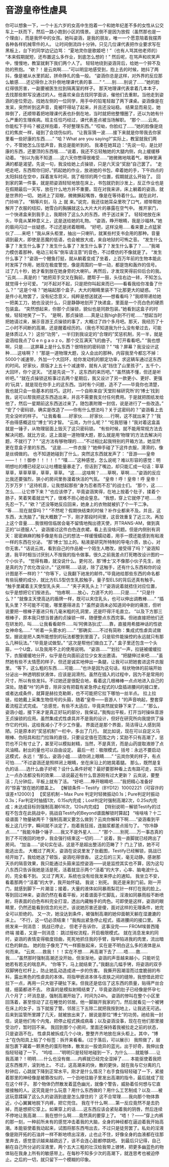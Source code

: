 # 音游皇帝性虐具

你可以想象一下，一个十五六岁的女高中生抱着一个和她年纪差不多的女性从公交车上一跃而下，然后一路小跑到小区的情景。
这倒不是因为放假（虽然那也是一个理由），而是我怀中的女孩。她叫姿涵，是我的朋友，唯一一个愿意陪着我摆弄各种各样机械零件的人。
让时间倒流四十分钟。只见几位课代表把作业要求写在黑板上，台下的同学边记边骂：
“夏地灵你是歌姬吧！”（也有人骂其他老师的）
“本来假期就短，还布置这么多作业，到底怎么想的！”
然后呢，在骂声和欢笑声中，慢慢地，教室就剩下我们两个人了。
轻轻地绕到姿涵背后，给她一个猝不及防的熊抱。
“欸？！是云岚啊……”可以明显地感受到，抱上去的时候，她抖了两抖，像是被从水里抓起，拼命挣扎的鱼一般。
“姿涵你总是这样，对外界的反应那么敏感……还记得你上次扑倒地理课代表的事……”
“……别……别说了……”她的脸红得很厉害，一副要被医生拉到隔离室的样子。
那天地理课代表拿着几本本子，去找那些默写没通过的人。他喜欢亲自去找同学面谈，催他们去重默。当他走到姿涵的座位旁边，找她左侧的一位同学，用手中的铅笔轻敲了两下课桌。姿涵像是在发呆，突然听到这声音，竟被吓得站了起来，并且还没站稳。
结果显而易见，她摔倒了，还顺带着把地理课代表也扑倒在地，当时就把他整懵圈了，还以为她有什么严重的生理疾病。班主任恰巧经过，课代表差点被当场解职。
“那个……云岚，你能松下手吗？被这样抱着，不好整理东西。”
“哎呦，你脸红了……”她的脸像是烧红的焦炭一样，碰到了会烧伤似的。
“让我盲猜一波……接下来就是你带我去你家里看一些好康的东西……”
“哈？What are you saying?”实际上，教室就我们两个，不管她怎么压低声音，我总是能听到的。
我凑在她耳边：“先说一句，是比好康的东西，还要顶的东西哦……”说着，我还不忘轻触她的大腿内侧，向上缓缓移动着。
“别以为我不知道……这六天你憋得很难受……”她微微地喘着气，眼神里满满的都是渴望。先说一句，我没给她上贞操锁，只是六天没“奖励”自己罢了。
“走吧走吧，东西帮你归好。”抓起她的作业，放进她的书包，牵着她的手，下午四点的太阳斜挂在空中，踩着发车时间，挑了相邻的两个位置，假期就这么开始了。
回到家的第一件事，就是把姿涵轻轻地放在床上，书包就扔到沙发上，反正作业也是在假期最后一天写，放在什么地方并不重要。现在对我来讲，床上躺着的姿涵，就是世界的一切。
她闭上了双眼，微微撅起嘴唇，像是在等待着什么。就在此时，门铃响了。
“稍等片刻，马 上 就 来。”说完，我还往她耳朵里吹了口气，顺带帮她解开了衣服的纽扣，她雪白的胸脯就这么大片大片的暴露在空气中。
推开家门，一个快递盒来到我手上，我期待了这么久的东西，终于送过来了。
轻轻地放在床头，毕竟从某种意义上，这是送给她的礼物。
“姿涵，睁开眼睛，我是沙福林。”她的眉间闪过一丝疑惑，不过还是闭着眼睛。
“好吧，这样没用……看来要上点猛家伙了……来吧！”我从床头柜里，抽出一只喇叭，就某些村支书会用的那种。音量调到最大，即使是恶魔的低语，也会被放大成，来自地狱的可怖之音。
“发生什么事了？发生什么事了？发生什么事了？发生什么事了？发生什么事了？……”我竭力模仿着那种，电动三轮车“倒车请注意”的音色，不过模仿的不像就是了。
“发生什么事了？”姿涵一个鲤鱼打挺，就从躺着变成了坐着，上百万年前的生物本能此时发挥了作用，她现在极度警觉，像是周围的一举一动，都是饱和轰炸的信号。
过了几十秒，她才看到放在她身旁的大喇叭，再然后，才发现笑得前仰后合的我。
“云岚……真是的！”她把双手交叉在胸前，腮帮子一鼓，头往右边一转，不知怎么就觉得十分可爱。
“对不起对不起，只是把你叫起来而已——看看我给你准备了什么？”
“这是个啥？”她端起那个盒子，大大的眼睛里装不下比那更大的疑惑。
“只是件小礼物罢了，没有纪念意义，纯粹是想送就送——想看看吗？”我顺带递给她一把美工刀，她也没说什么，只是静静地划开了快递盒，里面是一个亮白色的硬质包装盒。
“突然想起来，你那个贞操锁，貌似也是同款包装。”她看到这盒子的时候，轻轻地笑了一下。
“是啊，那贞操锁……真是让我high到不行呢……”想起当时把她请过来，展示音游王贞操锁的事了，大概过了四个多月吧。那天，我经历了十二小时不间断的高潮，还是醒着经历的。（我也不知道我为什么没有晕过去，可能是体质过人？）这份“功劳”，一半归到我设定的“合理的”奖惩机制，另一半，就是姿涵给我点了G e n g a o z o，那个交互满天飞的曲子。
“打开看看吧。”
“我也想啊，只是……这屏幕上是什么东西？很特别的密码锁？”
“啥？屏幕？我没设计这种……这啥啊？！”那是一道物理大题，没人会出的那种。内容我至今都忘不掉：5000个减速带，外加一个大回环，给你发动机的额定功率，求这辆车通过这东西的时间。好家伙，原版才上五十个减速带，就有人说“挡住了山里孩子”，五千个，大回环，你个逆天。
“还是先说一下，这东西的来历吧。”
“虽然搞不懂，但还是听听吧。”
“就在贞操锁这桩事过去两个星期后，我又设计了另一款更小、更好、更强的‘玩具’，就是现在你手上的这东西。当时有个问题，造不了——毕竟你也清楚，我也就只会一些基本的技巧。这时，一个自称来自‘天堂阶梯研究所’的‘博士’找到我，说可以帮我把这东西造出来，并且不需要我支付任何费用。于是就把图纸发给他了，然后一星期前这东西送过来了。随包裹附赠一封信，说是进行了一些改造。”
“安了个密码锁，确实是改造了——你有什么想法吗？关于这密码的？”姿涵看上去完全没听的样子。
“让我看看……好家伙……好家伙……行啊，这不就出来了？”我不由得感概这位“博士”的才智。
“云岚，为什么呢？”
“吃我怒锤！”我对着这盒盖就是一锤子，从物理层面上毁灭了这只密码锁。
“有些时候，就不能用常规方法去解决问题。就比方说，这上面是一道物理大题，那么就是用‘物理’的方法去解决问题，不就行了？”
“这方法有够物理的……”不过相比起我特别的开箱方法，她显然更在意盒子里的东西。
“这是……一件衣服？”她伸手碰了下这件衣服，滑滑的，像是丝绸做的。
也不知道她碰到了什么，突然这东西就发声了：
“音游——皇帝——！！！御参！！！！！”
“噗……”这种感觉，怎么说呢？难以形容的感觉：明明想吐的槽已经足以让吐槽能量暴走了，但话到了嘴边，却只能汇成一句话：草草草草，草草草草，草草，草草。
“这……这啥啊？……草啊，草啊……”姿涵的反应比我还要强烈，狭小的房间里弥漫着快活的气氛。
“皇帝！呼！皇帝！呼 皇帝！万岁万岁！”这待机音，让我想起那些“身为忍者而不忍”的战士们。
“那个，这……怎么……让它停下来？”也应该停了，毕竟姿涵笑得，在地上按着个肚子，揉着个肠子，笑着笑着就岔气了，很难不担心她会窒息。
“我想，穿上它就停了吧……你先忍一下。”
“欸？”还没等她反应回来，她身上的衣物就被扒了个一干二净。
“等……现在就穿吗？”
“不然呢？假期快结束的时候？补作业都来不及。并且，这东西，太洗脑了。”我大概数了一下，刚才那段时间里，这音效重复了近三次。再加上这个音量……我很相信临居会毫不留情地掏出德天使，开TRANS-AM，做到真正的“以德服人”。
姿涵接过这件白色连衣裙，看上去没啥问题。但是内侧别有洞天：密密麻麻的触手像是有自己的想法一样缓慢蠕动着，用手一摸还能感到有粘液一样的东西在分泌。
“那‘博士’加上的。粘液是研究所特制的导电介质，放心，对你无害。”
“话说云岚，看到自己的作品被一个陌生人瞎改，接受得了吗？”姿涵知道，我平时相当讨厌别人不按我的指令做事。很久之前我差点打死瞎改设计图的一个小伙子。
“觉得有趣，就没说什么。更何况，那‘博士’又不像那小伙子先生，祂是真的为了优化改设计。”
“这样啊……话说，除了这触手，还有什么东西和你的设计图是不一样的？”
“你等下，让我翻下祂发的邮件。”毕竟祂给那些东西的命名都有些玩梗的成分，就比方ELS型仿生乳胶触手，量子型ELS的背后还真有触手。
“触手里藏着主天使型乳头夹……”
“夹子夹乳头上？!”姿涵说着就捂住对应位置，似乎是想把它们按进去。
“怕疼啊……放心，力道不大的……只是……”
“只是什么？”
“就像主天使高达的盾牌一样，既可以夹住乳头，也可以伸出调教棒……”
“插乳头里？不可能不可能，哪里塞得进去？”虽然姿涵未必知道闵中尉的痛苦，但听说要把一根棒子塞进只有几毫米粗的孔洞里，还是吓得汗毛直立。
“以及下方那三根棒子，原本我只想当普通的贞操锁一样，随便整点东西完事。但祂直接把他们还在研发的，叫……让我看看邮件……叫‘阿佛洛狄忒’……靠，直接用希腊神话的性欲女神命名……”
“听着一头雾水的……”
“那确实……不过有简称：集成式性虐具试做型。据说是把人类所能想到的玩法都整到里面了。只是软件能操控的永远就只有那么几种玩法。”
“毕竟是试做型。”
“这次是帮他们做白工了。”
盒子里还包含一个头箍，一个U盘，以及我用不上的使用说明。
“姿涵……”“划拉”一声，拉链被缓缓拉下，衣服缓缓地分开，似乎是在向面前这位少女发出邀请。
“把腿伸过来吧……”虽然她有些不太情愿的样子，但还是诚实地伸出一条腿，让我可以把她套进这件衣服里。
“等下，这么粗的东西……可能……”也许是因为这句话，柱状物体的前端开始分泌出一种透明胶状液体，应该是润滑剂。虽然在插入的过程中，因为不是常用的尺寸，所以有些发抖。不过她还是很配合地，看着这几根棒棒一点点地进入自己的深处。随着“咔”的声音，除非没有把载有紧急停止程式的U盘插进腰间的接口里，或者达成条件，就算是赫拉克勒斯，也不可能把它拉下哪怕一丝半点。
拉上拉链，给她戴上采集生物信号的头箍，随着“皇帝——音游人！”的声音响起，整套穿着流程正式完成。
“总感觉，有些不太适应，毕竟突然就安静下来了……”
“那么，姿涵小姐，接下来才是真正好玩的部分，我保证。”我掏出平板，打开当时操纵音游王贞操锁的应用。虽然集成式性虐具并不是我的设计，但好在研究所向我提供了操作它的代码，这给我减小了不少工作量。
界面还是那个界面，简洁得让人感到简陋。只是原本的“奖惩机制”一栏中，多出了几行。
就比如说，现在可以自定义马眼棒、伪阳具和肛门拉珠的直径，只要设定值在范围之内；奖励不只有高潮了，惩罚也不只有寸止了，甚至可以模拟射精，当然，不是真货，而是山药提取液掺了点风油精。射出的量也可以自由设定。
最后一栏：极限模式。括号：永远不要启动这模式，永远！
“那么，姿涵小姐……请你闭上眼睛……”
“云岚你笑的样子，有点可怕……”不过姿涵还是照样闭上眼睛，坐在床沿上的她晃着腿。
那么，既然是复仇的话……选什么曲子好呢？设什么条件好呢？最好要那种看上去有路可走，实际上一点办法都没有的效果……话说最近有什么音游刚有过大更新？
云岚说，要整活；几分钟后，平板上就有了活。
“好吧……睁开眼睛吧……”我把精心准备好的“惊喜”放在她的膝盖上。
【解锁条件－Testify（BYD12）10002221（可容许的误差±12000）】
【奖惩机制－Max Pure 判定时轻微振动0.1s；Pure判定时振动0.3s；Far判定时抽插1次，0.15s内完成；Lost判定时强制高潮2次，0.25s内完成；未达成目标则强制高潮616次，120s内完成】
【特别说明－解锁Testify的过程不包含在此挑战中，挑战自Testify的Beyond谱面解锁时算起】
“啥啥啥？十二级谱面？物量破两千？强制高潮又要怎么做到？云岚你解释下啊……”姿涵看到平板上这几行字，瞬间就不淡定了，抱着我狂摇，连脑浆都差点摇匀了。
“你冷静点……”
“我能冷静个锤子……我又不是外星人……”
“那个……别死……万一事态真的到了不可挽回的地步，我会强行结束这一切的……”
说着，我一直脚就已经跨出了房间。
“加油……”说句实在话，这是不是超出整活的范畴了？
门上了锁，她不可能逃出去。
大概过了两天，姿涵在说说里发了张截图，Testify已经解锁，挑战已经开始了。我给她送了顿饭，姿涵吃得很香。
这之后的三天，毫无动静。感谢那天杀的隔音效果，我只能通过头箍来监控姿涵——说是监控其实也不算，因为这勾八东西只告诉我她是活是死，活着就显示两个“活着”的大字，心率、脑电波什么的，完全看不到。
又过了两天，系统也没有给我发来停止的通知。
我坐立不安，看着那两个“活着”的大字，我开始怀疑。
我说：别死。
我还是来到门前。刚一开门，就感到脚下一片潮湿；接着，大量的液体如同暴雨梨花针一样打在我的脸上。等到回过神来，姿涵仍然在看着平板，对着谱面手忙脚乱，淫液如同暴雨般不断喷射，将表面的白色布料完全打湿，透出内藏触手的肉色。可即使是这样，姿涵的眼睛里，仍然还能看到信念的光芒。该说她厉害还是傻，面对这样的无理条件，她完全可以拒绝的。
又一次，她没达到条件，被强制高潮的她仰面朝天躺在湿漉漉的床上。
“不行，这一切必须结束！”我掏出紧急停止程式，插进腰间的接口里。
系统发来一则消息：
挑战已停止，
但老子告诉你，
这事没完——
FROM埃普西隆终端
接着，又是一则消息：
跳过授权流程，开启极限模式。
就在消息发来的同时，姿涵的表情变得极度扭曲，死死地抓住我的手臂，指甲陷进我的肉里，流出暗红色的鲜血。
她的肚子像充了气一样膨胀起来，实在是不明白这么多的液体是从何而来。
“云岚……救我！！！实在不想……再高潮下去了……唔……救……我……”虽然那时强制高潮还没开始，但渐渐地，姿涵的声音越来越小，只能听见她若有若无的喘息声。
“你等下，马上就结束了。”我翻出几幅手铐，将姿涵的双手双脚铐在栏杆上，防止她乱动造成进一步的伤害。
我撕开因潮湿而过度脆弱的布料，露出黑色的性虐具的本体。将指甲嵌进本体与皮肤之间的缝隙，我想借此把它拉下一点，再用一只大钳子硬扯下来。但我还是低估了这东西的质量，贴得严丝合缝，细菌都进不去。
欣喜的是模拟射精结束了，毕竟姿涵的肚子已经像是怀孕七八个月了；坏消息是，强制高潮开始了，时间为24h。
姿涵的惨叫在整个小区里回荡着，甚至惊动了正在睡觉的邻居。他一脚踹开我家的门，然后就看见一个被铐在床上的女子，当下就报了警。邻居三下五除二就把我按到地上，让我逃无可逃。
后来到监管所里蹲了几天，就被放出来了，据说是那位“博士”的功劳。祂给我一封信，说是他们有个内鬼，把停止程式换成病毒；以及姿涵没事，现在在他们那里接受治疗，暂时回不来。
我回到那个小房间，里面还保持着我被拉走之前的状态，只是姿涵不在。
性虐具被拆成几个小块，整整齐齐地放在床头柜上。其中，“博士”在伪阳具上贴了个标签：拆开来看看。（过于落后，可以展示）
我照做了，层层包裹下藏着一颗黑色的蛋形物体，散发出一股诡异的蓝光。出于好奇，我伸出食指轻轻碰了一下。
“呜哇……”明明只是轻轻地碰到一下，为什么……就能够……让我高潮？！明明……什么也没有做……内裤就已经完全湿掉了……
本能驱使着我把这东西推开，滚到地上。
不过，这高潮来的快，散的更快，就在我与它分离的几秒钟后，心跳就下降到正常水平。刚才是什么情况？右手食指轻轻碰了一下，紧接着那里的神经像是被篡改似的，一个劲地往脑子里发出高潮的指令，最后就成了现在这个样子。
那个物体仍然散发着蓝色幽光，就像个警告，威胁着任何想与它直接接触的人。这究竟是什么玩意？用什么东西做的？用什么工艺制成？以及……被这玩意蹂躏了这么久的姿涵到底是怎么撑住的？
这不合常理……我向那个物体靠近，小心翼翼地脱下内裤，把它兜住。
我在干什么啊……第一反应竟然不是去扔掉，而是想把它穿上。如果穿上的话……这东西应该会紧贴着我的阴唇，然后连续不停地让我高潮……
我在想什么啊……竟然真的要穿上了。
“唔！？——”穿上内裤的那一刻，一种前所未有的感觉冲击着我的大脑，全身的神经都在逼迫着我开始高潮。本能驱使着我动起来，试图将那东西甩出去，不过只是徒劳罢了。私处的淫液像是刚开拓的石油井一样不断地喷出淫液，止也止不住，好像全身的血液都在往那里奔去，感觉意识越来越疏远了，该不会连心脏都停跳吧。
到最后只记得，自己躺在自己所分泌的淫液里，两个五大三粗的壮汉给我带上镣铐，把更多幽蓝色的物体贴在我身上所有的敏感带上。在每秒不知多少次的高潮下，就连思考也被迫停止。之后的一切，就只留下一个模糊的印象。